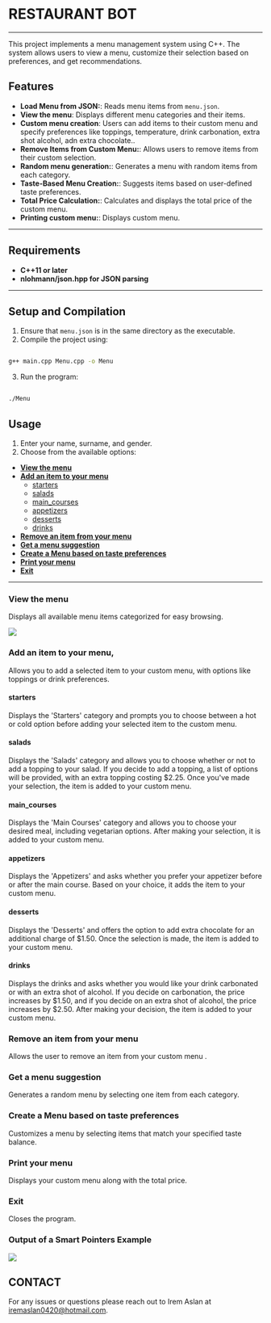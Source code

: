 # RESTAURANT BOT

---
This project implements a menu management system using C++. The system allows users to view a menu, customize their selection based on preferences, and get recommendations.



## Features


- **Load Menu from JSON:**: Reads menu items from `menu.json`.
- **View the menu**: Displays different menu categories and their items.
- **Custom menu creation**: Users can add items to their custom menu and specify preferences like toppings, temperature, drink carbonation, extra shot alcohol, adn extra chocolate..
- **Remove Items from Custom Menu:**: Allows users to remove items from their custom selection.
- **Random menu generation:**: Generates a menu with random items from each category.
- **Taste-Based Menu Creation:**: Suggests items based on user-defined taste preferences.
- **Total Price Calculation:**: Calculates and displays the total price of the custom menu.
- **Printing custom menu:**: Displays custom menu.

---

## Requirements

- **C++11 or later**
- **nlohmann/json.hpp for JSON parsing**

---

 ## Setup and Compilation

1. Ensure that `menu.json` is in the same directory as the executable.
2. Compile the project using:
 ```bash

g++ main.cpp Menu.cpp -o Menu

   ```
3. Run the program:

```bash

./Menu

   ```

## Usage

1. Enter your name, surname, and gender.
2. Choose from the available options:

- [**View the menu**](#view-the-menu)
- [**Add an item to your menu**](#add-an-item-to-your-menu)
  - [starters](#starters)
  - [salads](#salads)
  - [main_courses](#main_courses)
  - [appetizers](#appetizers)
  - [desserts](#desserts)
  - [drinks](#drinks)
- [**Remove an item from your  menu**](#remove-an-item-from-your-menu)
- [**Get a menu suggestion**](#get-a-menu-suggestion)
- [**Create a Menu based on taste preferences**](#create-a-Menu-based-on-taste-preferences)
- [**Print your menu**](#print-your-menu)
- [**Exit**](#exit)

---

### View the menu

Displays all available menu items categorized for easy browsing.

![](https://github.com/user-attachments/assets/1bd69208-cf0f-4ced-af77-3f9c917662e7)


### Add an item to your menu,

 Allows you to add a selected item to your custom menu, with options like toppings or drink preferences.

#### starters

Displays the 'Starters' category and prompts you to choose between a hot or cold option before adding your selected item to the custom menu.

#### salads

Displays the 'Salads' category and allows you to choose whether or not to add a topping to your salad. If you decide to add a topping, a list of options will be provided, with an extra topping costing $2.25. Once you've made your selection, the item is added to your custom menu.

#### main_courses

Displays the 'Main Courses' category and allows you to choose your desired meal, including vegetarian options. After making your selection, it is added to your custom menu.

#### appetizers

Displays the 'Appetizers' and asks whether you prefer your appetizer before or after the main course. Based on your choice, it adds the item to your custom menu.

#### desserts

Displays the 'Desserts' and offers the option to add extra chocolate for an additional charge of $1.50. Once the selection is made, the item is added to your custom menu.

#### drinks

Displays the drinks and asks whether you would like your drink carbonated or with an extra shot of alcohol. If you decide on carbonation, the price increases by $1.50, and if you decide on an extra shot of alcohol, the price increases by $2.50. After making your decision, the item is added to your custom menu.

### Remove an item from your  menu

Allows the user to remove an item from your custom menu .

### Get a menu suggestion

Generates a random menu by selecting one item from each category.

### Create a Menu based on taste preferences

Customizes a menu by selecting items that match your specified taste balance.

### Print your menu

Displays your custom menu along with the total price.

### Exit

Closes the program.




### Output of a Smart Pointers Example

![](https://github.com/user-attachments/assets/5b71de0f-1385-4023-8b6c-127bfdaee869)


## CONTACT

For any issues or questions please reach out to Irem Aslan at iremaslan0420@hotmail.com.
